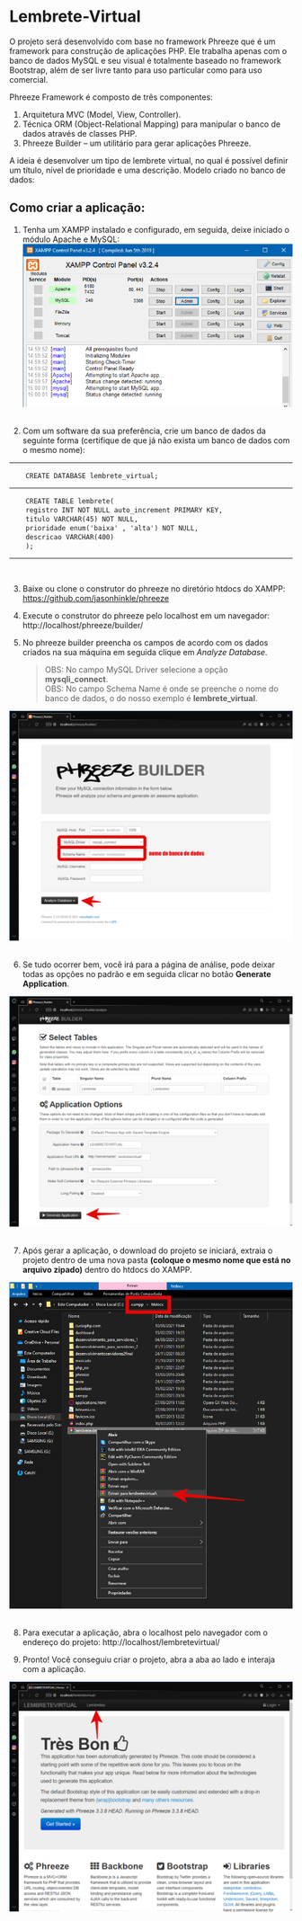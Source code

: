 # Lembrete-Virtual

O projeto será desenvolvido com base no framework Phreeze que é um framework para construção de aplicações PHP. Ele trabalha apenas com o banco de dados MySQL e seu visual é totalmente baseado no framework Bootstrap, além de ser livre tanto para uso particular como para uso comercial.

Phreeze Framework é composto de três componentes:

1. Arquitetura MVC (Model, View, Controller).
2. Técnica ORM (Object-Relational Mapping) para manipular o banco de dados através de classes PHP.
3. Phreeze Builder – um utilitário para gerar aplicações Phreeze.

A ideia é desenvolver um tipo de lembrete virtual, no qual é possível definir um título, nível de prioridade e uma descrição.
Modelo criado no banco de dados:


## Como criar a aplicação: 

1. Tenha um XAMPP instalado e configurado, em seguida, deixe iniciado o módulo Apache e MySQL:  <br /> 
![This is an image](https://github.com/brfratucsi/Lembrete-Virtual/blob/main/images/img1.png)   <br />  <br />

2. Com um software da sua preferência, crie um banco de dados da seguinte forma (certifique de que já não exista um banco de dados com o mesmo nome):
__________________________________________________________________

        CREATE DATABASE lembrete_virtual;
__________________________________________________________________

        CREATE TABLE lembrete( 
        registro INT NOT NULL auto_increment PRIMARY KEY, 
        titulo VARCHAR(45) NOT NULL, 
        prioridade enum('baixa' , 'alta') NOT NULL, 
        descricao VARCHAR(400) 
        );
__________________________________________________________________
<br /> 

3. Baixe ou clone o construtor do phreeze no diretório htdocs do XAMPP: https://github.com/jasonhinkle/phreeze

4. Execute o construtor do phreeze pelo localhost em um navegador:  http://localhost/phreeze/builder/

5. No phreeze builder preencha os campos de acordo com os dados criados na sua máquina em seguida clique em *Analyze Database*.
    >OBS: No campo MySQL Driver selecione a opção **mysqli_connect**.  <br />
    >OBS: No campo Schema Name é onde se preenche o nome do banco de dados, o do nosso exemplo é **lembrete_virtual**.

![This is an image](https://github.com/brfratucsi/Lembrete-Virtual/blob/main/images/img2.png)   <br />  <br />


6. Se tudo ocorrer bem, você irá para a página de análise, pode deixar todas as opções no padrão e em seguida clicar no botão **Generate Application**.

![This is an image](https://github.com/brfratucsi/Lembrete-Virtual/blob/main/images/img3.png)   <br />  <br />


7. Após gerar a aplicação, o download do projeto se iniciará, extraia o projeto dentro de uma nova pasta **(coloque o mesmo nome que está no arquivo zipado)** dentro do htdocs do XAMPP.

![This is an image](https://github.com/brfratucsi/Lembrete-Virtual/blob/main/images/img4.png)   <br />  <br />


8. Para executar a aplicação, abra o localhost pelo navegador com o endereço do projeto:  http://localhost/lembretevirtual/

9. Pronto! Você conseguiu criar o projeto, abra a aba ao lado e interaja com a aplicação.

![This is an image](https://github.com/brfratucsi/Lembrete-Virtual/blob/main/images/img5.png)   <br />  <br />

